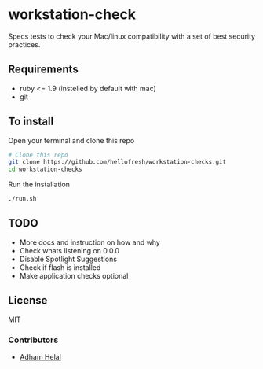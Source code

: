 workstation-check
=================

Specs tests to check your Mac/linux compatibility with a set of best security practices. 

## Requirements
* ruby <= 1.9 (instelled by default with mac)
* git

## To install

Open your terminal and clone this repo

```bash
# Clone this repo 
git clone https://github.com/hellofresh/workstation-checks.git
cd workstation-checks
```

Run the installation 
```bash
./run.sh
```

## TODO
* More docs and instruction on how and why
* Check whats listening on 0.0.0
* Disable Spotlight Suggestions 
* Check if flash is installed 
* Make application checks optional

## License
MIT

### Contributors
* [Adham Helal](https://github.com/ahelal)

